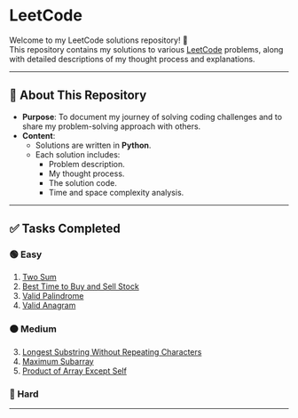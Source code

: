 # LeetCode

Welcome to my LeetCode solutions repository! 🚀  
This repository contains my solutions to various [LeetCode](https://leetcode.com/) problems, along with detailed descriptions of my thought process and explanations.

---

## 🌟 About This Repository
- **Purpose**: To document my journey of solving coding challenges and to share my problem-solving approach with others.
- **Content**: 
  - Solutions are written in **Python**.
  - Each solution includes:
    - Problem description.
    - My thought process.
    - The solution code.
    - Time and space complexity analysis.

---

## ✅ Tasks Completed

### 🟢 Easy
1. [Two Sum](https://leetcode.com/problems/two-sum/description/)
121. [Best Time to Buy and Sell Stock](https://leetcode.com/problems/best-time-to-buy-and-sell-stock/description/)
125. [Valid Palindrome](https://leetcode.com/problems/valid-palindrome/description/)
242. [Valid Anagram](https://leetcode.com/problems/valid-anagram/description/)


### 🟠 Medium
3. [Longest Substring Without Repeating Characters](https://leetcode.com/problems/longest-substring-without-repeating-characters/description/)
53. [Maximum Subarray](https://leetcode.com/problems/maximum-subarray/description/)
238. [Product of Array Except Self](https://leetcode.com/problems/product-of-array-except-self/description/)


### 🔴 Hard

---